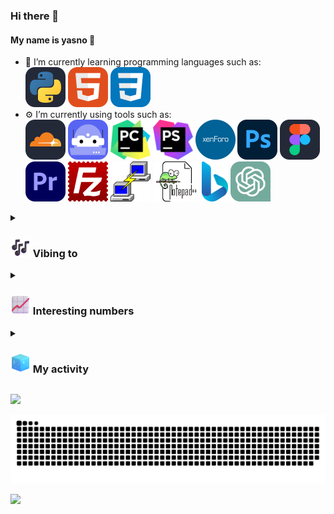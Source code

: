 ### Hi there 👋

#### My name is yasno 🦾

- 🌱 I’m currently learning programming languages such as: \
<img src='https://github.com/Tsprnay/icons/blob/main/icons/Python-Dark.svg' style='height: 64px; widht: auto;'> <img src='https://github.com/Tsprnay/icons/blob/main/icons/HTML.svg' style='height: 64px; widht: auto;'> <img src='https://github.com/Tsprnay/icons/blob/main/icons/CSS.svg' style='height: 64px; widht: auto;'>
- ⚙️ I’m currently using tools such as: \
<img src='https://github.com/Tsprnay/icons/blob/main/icons/Cloudflare-Dark.svg' style='height: 64px; widht: auto;'> <img src='https://github.com/Tsprnay/icons/blob/main/icons/DiscordBots.svg' style='height: 64px; widht: auto;'> <img src='https://github.com/Tsprnay/icons/blob/main/icons/PyCharm_Icon.svg' style='height: 64px; widht: auto;'> <img src='https://github.com/Tsprnay/icons/blob/main/icons/PhpStorm_Icon.svg' style='height: 64px; widht: auto;'> <img src='https://github.com/Tsprnay/icons/blob/main/icons/xenforo.svg' style='height: 64px; widht: auto;'> <img src='https://github.com/Tsprnay/icons/blob/main/icons/Photoshop.svg' style='height: 64px; widht: auto;'> <img src='https://github.com/Tsprnay/icons/blob/main/icons/Figma-Dark.svg' style='height: 64px; widht: auto;'> <img src='https://github.com/Tsprnay/icons/blob/main/icons/Premiere.svg' style='height: 64px; widht: auto;'> <img src='https://github.com/Tsprnay/icons/blob/main/icons/FileZilla_logo.svg' style='height: 64px; widht: auto;'> <img src='https://github.com/Tsprnay/icons/blob/main/icons/PuTTY_Icon_upstream.svg' style='height: 64px; widht: auto;'> <img src='https://github.com/Tsprnay/icons/blob/main/icons/Notepad%2B%2B_Logo.svg' style='height: 64px; widht: auto;'> <img src='https://github.com/Tsprnay/icons/blob/main/icons/Bing_Fluent_Logo.svg' style='height: 64px; widht: auto;'> <img src='https://github.com/Tsprnay/icons/blob/main/icons/ChatGPT_logo.svg' style='height: 64px; widht: auto;'>

<details>
  <summary><h3><img src='https://github.com/microsoft/fluentui-emoji/blob/main/assets/Musical%20notes/3D/musical_notes_3d.png' style='height: 32px; width: auto;'> Vibing to</h3></summary>
  <ul>
    <a href='https://github.com/Tsprnay'><img src='https://spotify-api-psi.vercel.app/api?theme=dark&scan=true'></a>
  </ul>
</details>

<details>
  <summary><h3><img src='https://github.com/microsoft/fluentui-emoji/blob/main/assets/Chart%20increasing/3D/chart_increasing_3d.png' style='height: 32px; width: auto;'> Interesting numbers</h3></summary>
  <ul>
    <div><img src="https://github-readme-stats.vercel.app/api?username=tsprnay&count_private=true&include_all_commits=true&show_icons=true&hide_border=true&theme=dark"/></div>
    <div><img src="https://github-readme-stats.vercel.app/api/top-langs/?username=tsprnay&langs_count=8&layout=compact&hide_border=true&card_width=445&theme=dark"/></div>
    <div><img src="http://github-readme-streak-stats.herokuapp.com?user=tsprnay&theme=dark&hide_border=true"></div>
  </ul>
</details>

<details>
  <summary><h3><img src='https://github.com/microsoft/fluentui-emoji/blob/main/assets/Ice/3D/ice_3d.png' style='height: 32px; width: auto;'> My activity</h3></summary>
  <ul>
    <a href='https://discord.com/users/667416365723811840'><img src='https://lanyard.cnrad.dev/api/667416365723811840'></a>
  </ul>
</details>

<!--
**Tsprnay/Tsprnay** is a ✨ _special_ ✨ repository because its `README.md` (this file) appears on your GitHub profile.

Here are some ideas to get you started:

- 🔭 I’m currently working on ...
- 🌱 I’m currently learning ...
- 👯 I’m looking to collaborate on ...
- 🤔 I’m looking for help with ...
- 💬 Ask me about ...
- 📫 How to reach me: ...
- 😄 Pronouns: ...
- ⚡ Fun fact: ...
-->

![](https://hit.yhype.me/github/profile?user_id=65571116)

![](https://github.com/Tsprnay/Tsprnay/blob/output/github-contribution-grid-snake-dark.svg)

![](https://komarev.com/ghpvc/?username=tsprnay&color=BC8BFD&style=flat-square)
